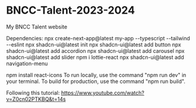 # BNCC-Talent-2023-2024

My BNCC Talent website

Dependencies:
npx create-next-app@latest my-app --typescript --tailwind --eslint
npx shadcn-ui@latest init
npx shadcn-ui@latest add button
npx shadcn-ui@latest add accordion
npx shadcn-ui@latest add carousel
npx shadcn-ui@latest add slider
npm i lottie-react
npx shadcn-ui@latest add navigation-menu

npm install react-icons
To run locally, use the command "npm run dev" in your terminal. To build for production, use the command "npm run build".

Following this tutorial:
https://www.youtube.com/watch?v=Z0cn02PTKBQ&t=14s
